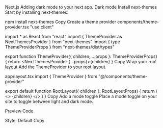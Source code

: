 Next.js
Adding dark mode to your next app.
Dark mode
Install next-themes
Start by installing next-themes:

npm install next-themes
Copy
Create a theme provider
components/theme-provider.tsx
"use client"
 
import * as React from "react"
import { ThemeProvider as NextThemesProvider } from "next-themes"
import { type ThemeProviderProps } from "next-themes/dist/types"
 
export function ThemeProvider({ children, ...props }: ThemeProviderProps) {
  return <NextThemesProvider {...props}>{children}</NextThemesProvider>
}
Copy
Wrap your root layout
Add the ThemeProvider to your root layout.

app/layout.tsx
import { ThemeProvider } from "@/components/theme-provider"
 
export default function RootLayout({ children }: RootLayoutProps) {
  return (
    <>
      <html lang="en" suppressHydrationWarning>
        <head />
        <body>
          <ThemeProvider
            attribute="class"
            defaultTheme="system"
            enableSystem
            disableTransitionOnChange
          >
            {children}
          </ThemeProvider>
        </body>
      </html>
    </>
  )
}
Copy
Add a mode toggle
Place a mode toggle on your site to toggle between light and dark mode.

Preview
Code

Style:
Default
Copy
